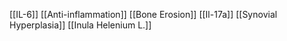 [[IL-6]]
[[Anti-inflammation]]
[[Bone Erosion]]
[[Il-17a]]
[[Synovial Hyperplasia]]
[[Inula Helenium L.]]
